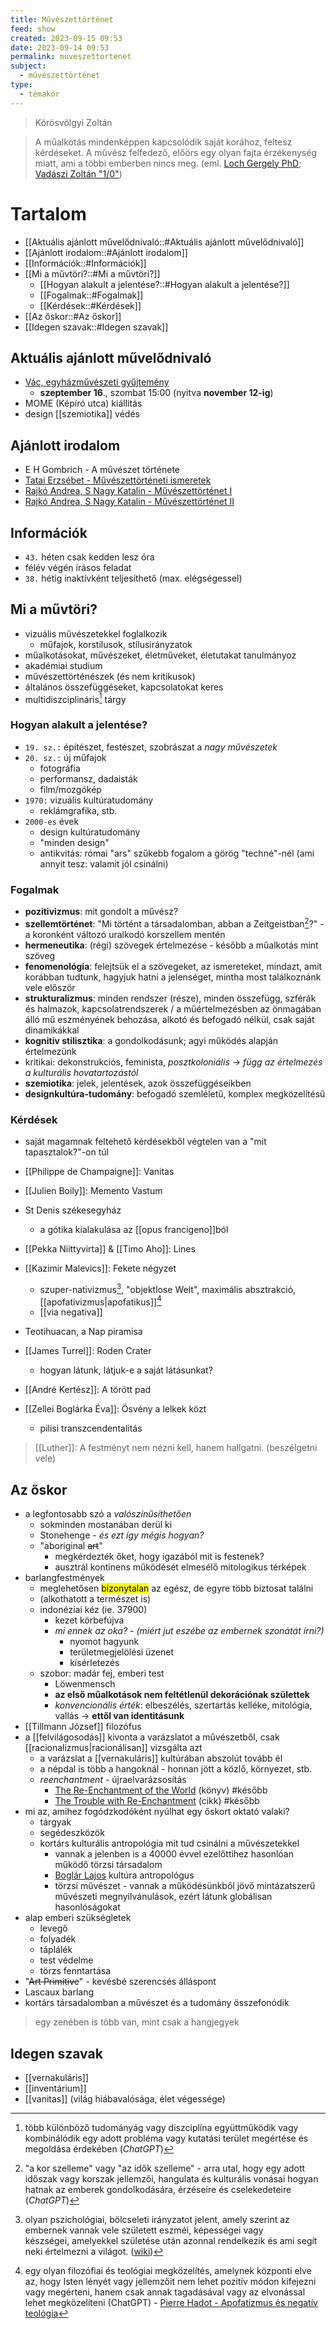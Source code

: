```yaml
---
title: Művészettörténet
feed: show
created: 2023-09-15 09:53
date: 2023-09-14 09:53
permalink: muveszettortenet
subject:
  - művészettörténet
type:
  - témakör
---
```

>  Körösvölgyi Zoltán

> A műalkotás mindenképpen kapcsolódik saját korához, feltesz kérdéseket. A művész felfedező, előörs egy olyan fajta érzékenység miatt, ami a többi emberben nincs meg. (eml. [Loch Gergely PhD](https://apps.lfze.hu/netfolder/PublicNet/Doktori%20dolgozatok/loch_gergely/tezis_hu.pdf); [Vadászi Zoltán "1/0"](https://www.zoltanvadaszi.com/1-0))
# Tartalom
- [[Aktuális ajánlott művelődnivaló::#Aktuális ajánlott művelődnivaló]]
- [[Ajánlott irodalom::#Ajánlott irodalom]]
- [[Információk::#Információk]]
- [[Mi a művtöri?::#Mi a művtöri?]]
	- [[Hogyan alakult a jelentése?::#Hogyan alakult a jelentése?]]
	- [[Fogalmak::#Fogalmak]]
	- [[Kérdések::#Kérdések]]
- [[Az őskor::#Az őskor]]
- [[Idegen szavak::#Idegen szavak]]
## Aktuális ajánlott művelődnivaló
<a id="Aktuális ajánlott művelődnivaló"></a>
- [Vác, egyházművészeti gyűjtemény](https://vaciegyhazmegye.hu/egyhazmegyei_muzeum.html)
	- **szeptember 16**., szombat 15:00 (nyitva **november 12-ig**)
- MOME (Képíró utca) kiállítás
- design [[szemiotika]] védés
## Ajánlott irodalom
<a id="Ajánlott irodalom"></a>
- E H Gombrich - A művészet története
- [Tatai Erzsébet - Művészettörténeti ismeretek](https://github.com/denandras/Zakjegyzet2/blob/main/_notes/jegyzetek/Files/f_m%C5%B1vt%C3%B6ri/Tatai-Erzsebet_M%C5%B1veszettorteneti-Ismeretek.pdf)
- [Rajkó Andrea, S Nagy Katalin - Művészettörténet I](https://github.com/denandras/Zakjegyzet2/blob/main/_notes/jegyzetek/Files/f_m%C5%B1vt%C3%B6ri/Rajko_Andrea_S._Nagy_Katalin--Muveszettortenet_I._.pdf)
- [Rajkó Andrea, S Nagy Katalin - Művészettörténet II](https://github.com/denandras/Zakjegyzet2/blob/main/_notes/jegyzetek/Files/f_m%C5%B1vt%C3%B6ri/Rajko_Andrea_S._Nagy_Katalin--Muveszettortenet_II..pdf)
## Információk
<a id="Információk"></a>
- `43.` héten csak kedden lesz óra
- félév végén írásos feladat
- `38.` hétig inaktívként teljesíthető (max. elégségessel)
## Mi a művtöri?
<a id="Mi a művtöri?"></a>
- vizuális művészetekkel foglalkozik
	- műfajok, korstílusok, stílusirányzatok
- műalkotásokat, művészeket, életműveket, életutakat tanulmányoz
- akadémiai studium
- művészettörténészek (és nem kritikusok)
- általános összefüggéseket, kapcsolatokat keres
- multidiszciplináris[^2] tárgy
### Hogyan alakult a jelentése?
<a id="Hogyan alakult a jelentése?"></a>
- `19. sz.:` építészet, festészet, szobrászat a *nagy művészetek*
- `20. sz.:` új műfajok
	- fotográfia
	- performansz, dadaisták
	- film/mozgókép
- `1970:` vizuális kultúratudomány
	- reklámgrafika, stb.
- `2000-es` évek
	- design kultúratudomány
	- "minden design"
	- antikvitás: római "ars" szűkebb fogalom a görög "techné"-nél (ami annyit tesz: valamit jól csinálni)
### Fogalmak
<a id="Fogalmak"></a>
- **pozitivizmus**: mit gondolt a művész?
- **szellemtörténet**: "Mi történt a társadalomban, abban a Zeitgeistban[^1]?" - a koronként változó uralkodó korszellem mentén
- **hermeneutika**: (régi) szövegek értelmezése - később a műalkotás mint szöveg
- **fenomenológia**: felejtsük el a szövegeket, az ismereteket, mindazt, amit korábban tudtunk, hagyjuk hatni a jelenséget, mintha most találkoznánk vele először
- **strukturalizmus**: minden rendszer (része), minden összefügg, szférák és halmazok, kapcsolatrendszerek / a műértelmezésben az önmagában álló mű eszményének behozása, alkotó és befogadó nélkül, csak saját dinamikákkal
- **kognitív stilisztika**: a gondolkodásunk; agyi működés alapján értelmezünk
- kritikai: dekonstrukciós, feminista, *posztkoloniális -> függ az értelmezés a kulturális hovatartozástól*
- **szemiotika**: jelek, jelentések, azok összefüggéseikben
- **designkultúra-tudomány**: befogadó szemléletű, komplex megközelítésű
### Kérdések
<a id="Kérdések"></a>
- saját magamnak feltehető kérdésekből végtelen van a "mit tapasztalok?"-on túl

- [[Philippe de Champaigne]]: Vanitas
- [[Julien Boily]]: Memento Vastum 

- St Denis székesegyház
	- a gótika kialakulása az [[opus francigeno]]ból
- [[Pekka Niittyvirta]] & [[Timo Aho]]: Lines

- [[Kazimir Malevics]]: Fekete négyzet
	- szuper-nativizmus[^3], "objektlose Welt", maximális absztrakció, [[apofativizmus|apofatikus]][^4]
	- [[via negativa]]

- Teotihuacan, a Nap piramisa
- [[James Turrel]]: Roden Crater
	- hogyan látunk, látjuk-e a saját látásunkat?

- [[André Kertész]]: A törött pad
- [[Zellei Boglárka Éva]]: Ösvény a lelkek közt
	- pilisi transzcendentalitás

> [[Luther]]: A festményt nem nézni kell, hanem hallgatni. (beszélgetni vele)

## Az őskor
<a id="Az őskor"></a>
- a legfontosabb szó a *valószínűsíthetően*
	- sokminden mostanában derül ki
	- Stonehenge - *és ezt így mégis hogyan?*
	- "aboriginal ~~art~~"
		- megkérdezték őket, hogy igazából mit is festenek?
		- ausztrál kontinens működését elmesélő mitologikus térképek
- barlangfestmények
	- meglehetősen <mark>bizonytalan</mark> az egész, de egyre több biztosat találni
	- (alkothatott a természet is)
	- indonéziai kéz (ie. 37900)
		- kezet körbefújva
		- *mi ennek az oka?* - *(miért jut eszébe az embernek szonátát írni?)*
			- nyomot hagyunk
			- területmegjelölési üzenet
			- kísérletezés
	- szobor: madár fej, emberi test
		- Löwenmensch
		- **az első műalkotások nem feltétlenül dekorációnak születtek**
		- *konvencionális érték*: elbeszélés, szertartás kelléke, mitológia, vallás -> **ettől van identitásunk**
- [[Tillmann József]] filozófus
- a [[felvilágosodás]] kivonta a varázslatot a művészetből, csak [[racionalizmus|racionálisan]] vizsgálta azt
	- a varázslat a [[vernakuláris]] kultúrában abszolút tovább él
	- a népdal is több a hangoknál - honnan jött a közlő, környezet, stb.
	- *reenchantment* - újraelvarázsosítás
		- [The Re-Enchantment of the World](https://www.sup.org/books/title/?id=7562) (könyv) #később 
		- [The Trouble with Re-Enchantment](https://lareviewofbooks.org/article/the-trouble-with-re-enchantment/) (cikk) #később 
- mi az, amihez fogódzkodóként nyúlhat egy őskort oktató valaki?
	- tárgyak
	- segédeszközök
	- kortárs kulturális antropológia mit tud csinálni a művészetekkel
		- vannak a jelenben is a 40000 évvel ezelőttihez hasonlóan működő törzsi társadalom
		- [Boglár Lajos](https://www.wikiwand.com/hu/Bogl%C3%A1r_Lajos) kultúra antropológus
		- törzsi művészet - vannak a működésünkből jövő mintázatszerű művészeti megnyilvánulások, ezért látunk globálisan hasonlóságokat
- alap emberi szükségletek
	- levegő
	- folyadék
	- táplálék
	- test védelme
	- törzs fenntartása
- "~~Art Primitive~~" - kevésbé szerencsés álláspont
- Lascaux barlang
- kortárs társadalomban a művészet és a tudomány összefonódik

> egy zenében is több van, mint csak a hangjegyek
## Idegen szavak
<a id="Idegen szavak"></a>
- [[vernakuláris]]
- [[inventárium]]
- [[vanitas]] (világ hiábavalósága, élet végessége)

[^1]: "a kor szelleme" vagy "az idők szelleme" - arra utal, hogy egy adott időszak vagy korszak jellemzői, hangulata és kulturális vonásai hogyan hatnak az emberek gondolkodására, érzéseire és cselekedeteire (*ChatGPT*)
[^2]: több különböző tudományág vagy diszciplína együttműködik vagy kombinálódik egy adott probléma vagy kutatási terület megértése és megoldása érdekében (*ChatGPT*)
[^3]: olyan pszichológiai, bölcseleti irányzatot jelent, amely szerint az embernek vannak vele született eszméi, képességei vagy készségei, amelyekkel születése után azonnal rendelkezik és ami segít neki értelmezni a világot. ([wiki](https://www.wikiwand.com/hu/Nativizmus_(pszichol%C3%B3gia)))
[^4]: egy olyan filozófiai és teológiai megközelítés, amelynek központi elve az, hogy Isten lényét vagy jellemzőit nem lehet pozitív módon kifejezni vagy megérteni, hanem csak annak tagadásával vagy az elvonással lehet megközelíteni (ChatGPT) - [Pierre Hadot - Apofatizmus és negatív teológia](https://epa.oszk.hu/03500/03594/00003/pdf/EPA03594_2009_02_079-088.pdf)